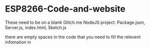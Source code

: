 # ESP8266-Code-and-website

These need to be on a blank Glitch.me NodeJS project:
Package.json, 
Server.js, 
index.html, 
Sketch.js

there are empty spaces in the code that you need to fill the relevent infomation in
